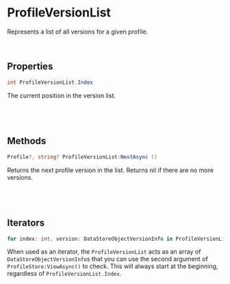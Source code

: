 # ProfileVersionList

Represents a list of all versions for a given profile.

<br/>

## Properties

```c#
int ProfileVersionList.Index
```
The current position in the version list.
#

<br/>

## Methods

```c#
Profile?, string? ProfileVersionList:NextAsync ()
```
Returns the next profile version in the list. Returns nil if there are no more versions.
#

<br/>

## Iterators

```c#
for index: int, version: DataStoreObjectVersionInfo in ProfileVersionList do
```
When used as an iterator, the `ProfileVersionList` acts as an array of `DataStoreObjectVersionInfo`s that you can use the second argument of `ProfileStore:ViewAsync()` to check. This will always start at the beginning, regardless of `ProfileVersionList.Index`.
#
